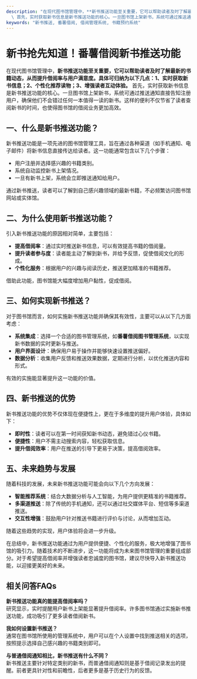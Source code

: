 ```yaml
---
description: "在现代图书馆管理中，**新书推送功能至关重要，它可以帮助读者及时了解最新的书籍动态，从而提升借阅率与用户满意度。具体可归纳为以下几点：1、实时获取新书信息；2、个性化推荐读物；3、增强读者互动体验。**\
  \ 首先，实时获取新书信息是新书推送功能的核心。一旦图书馆上架新书，系统可通过推送通知直接告知注册用户，确保他们不会错过任何一本值得一读的新书。这样的便利不仅节省了读者查阅新书的时间，也使得图书馆的借阅业务更加高效。"
keywords: "新书推送, 番薯借阅, 借阅管理系统, 书籍预约系统"
---
```

# 新书抢先知道！番薯借阅新书推送功能

在现代图书馆管理中，**新书推送功能至关重要，它可以帮助读者及时了解最新的书籍动态，从而提升借阅率与用户满意度。具体可归纳为以下几点：1、实时获取新书信息；2、个性化推荐读物；3、增强读者互动体验。** 首先，实时获取新书信息是新书推送功能的核心。一旦图书馆上架新书，系统可通过推送通知直接告知注册用户，确保他们不会错过任何一本值得一读的新书。这样的便利不仅节省了读者查阅新书的时间，也使得图书馆的借阅业务更加高效。

## **一、什么是新书推送功能？**

新书推送功能是一项先进的图书馆管理工具，旨在通过各种渠道（如手机通知、电子邮件）将新书信息直接传达给读者。这一功能通常包含以下几个步骤：

- 用户注册并选择感兴趣的书籍类别。
- 系统自动监控新书上架情况。
- 一旦有新书上架，系统会立即推送通知给用户。

通过新书推送，读者可以了解到自己感兴趣领域的最新书籍，不必频繁访问图书馆网站或实体馆。

## **二、为什么使用新书推送功能？**

引入新书推送功能的原因相对简单，主要包括：

- **提高借阅率**：通过实时推送新书信息，可以有效提高书籍的借阅量。
- **提升读者参与度**：读者能主动了解到新书，并给予反馈，促使借阅文化的形成。
- **个性化服务**：根据用户的兴趣与阅读历史，推送更加精准的书籍推荐。

借助此功能，图书馆能大幅度增加用户黏性，促成借阅。

## **三、如何实现新书推送？**

对于图书馆而言，如何实施新书推送功能并确保其有效性，主要可以从以下几方面考虑：

- **系统集成**：选择一个合适的图书管理系统，如**番薯借阅图书管理系统**，以实现新书数据的实时更新与推送。
- **用户界面设计**：确保用户易于操作并能够快速设置推送偏好。
- **数据分析**：收集用户反馈和推送效果数据，定期进行分析，以优化推送内容和形式。

有效的实施能显著提升这一功能的价值。

## **四、新书推送的优势**

新书推送功能的优势不仅体现在便捷性上，更在于多维度的提升用户体验，具体如下：

- **即时性**：读者可以在第一时间获知新书动态，避免错过心仪书籍。
- **便捷性**：用户不需主动搜索内容，轻松获取信息。
- **提升借阅效率**：用户在推送的引导下更易于决策，提高借阅效率。

## **五、未来趋势与发展**

随着科技的发展，未来新书推送功能可能会向以下几个方向发展：

- **智能推荐系统**：结合大数据分析与人工智能，为用户提供更精准的书籍推荐。
- **多渠道推送**：除了传统的手机通知，还可以通过社交媒体平台、短信等多渠道推送。
- **交互性增强**：鼓励用户针对推送书籍进行评价与讨论，从而增加互动。

随着这些趋势的实现，用户体验将会进一步升级。

在总结中，新书推送功能通过为用户提供便捷、个性化的服务，极大地增强了图书馆的吸引力。随着技术的不断进步，这一功能将成为未来图书馆管理的重要组成部分。对于希望提高借阅率并增强读者忠诚度的图书馆，建议尽快导入新书推送功能，以迎接更美好的未来。

## 相关问答FAQs

**新书推送功能真的能提高借阅率吗？**  
研究显示，实时提醒用户新书上架能显著提升借阅率。许多图书馆通过实施新书推送功能，成功吸引了更多读者借阅新书。

**我如何设置新书推送？**  
通常在图书馆所使用的管理系统中，用户可以在个人设置中找到推送相关的选项，按照提示选择自己感兴趣的书籍类别即可。

**与普通借阅通知相比，新书推送有什么不同？**  
新书推送主要针对特定类别的新书，而普通借阅通知则是基于借阅记录发出的提醒。前者更具针对性和前瞻性，后者更多是基于历史行为的反馈。
